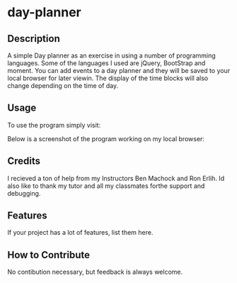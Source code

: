 # day-planner

## Description

A simple Day planner as an exercise in using a number of programming languages. Some of the languages I used are jQuery, BootStrap and moment. You can add events to a day planner and they will be saved to your local browser for later viewin. The display of the time blocks will also change depending on the time of day.

## Usage

To use the program simply visit:

Below is a screenshot of the program working on my local browser:

## Credits

I recieved a ton of help from my Instructors Ben Machock and Ron Erlih. Id also like to thank my tutor and all my classmates forthe support and debugging.

## Features

If your project has a lot of features, list them here.

## How to Contribute

No contibution necessary, but feedback is always welcome.

